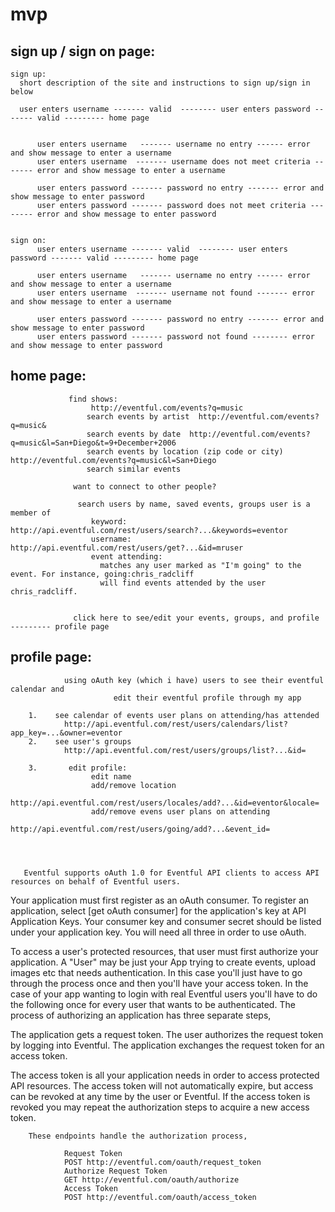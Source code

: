 # mvp

sign up / sign on page:
----------------------

    sign up:
      short description of the site and instructions to sign up/sign in below
     
      user enters username ------- valid  -------- user enters password ------- valid --------- home page
                          
                          
          user enters username   ------- username no entry ------ error and show message to enter a username
          user enters username  ------- username does not meet criteria ------- error and show message to enter a username
                          
          user enters password ------- password no entry ------- error and show message to enter password
          user enters password ------- password does not meet criteria -------- error and show message to enter password
          
          
    sign on: 
          user enters username ------- valid  -------- user enters password ------- valid --------- home page
          
          user enters username   ------- username no entry ------ error and show message to enter a username
          user enters username  ------- username not found ------- error and show message to enter a username
                          
          user enters password ------- password no entry ------- error and show message to enter password
          user enters password ------- password not found -------- error and show message to enter password
          
          
          
          
home page:  
---------
                 find shows:
                      http://eventful.com/events?q=music
                     search events by artist  http://eventful.com/events?q=music&
                     search events by date  http://eventful.com/events?q=music&l=San+Diego&t=9+December+2006
                     search events by location (zip code or city)  http://eventful.com/events?q=music&l=San+Diego
                     search similar events
                     
                  want to connect to other people?
                  
                   search users by name, saved events, groups user is a member of
                      keyword:  http://api.eventful.com/rest/users/search?...&keywords=eventor
                      username: http://api.eventful.com/rest/users/get?...&id=mruser
                      event attending:  
                        matches any user marked as "I'm going" to the event. For instance, going:chris_radcliff 
                        will find events attended by the user chris_radcliff.
                     
                     
                  click here to see/edit your events, groups, and profile --------- profile page
                     
                     
                     
profile page:
-----------         
                using oAuth key (which i have) users to see their eventful calendar and
                           edit their eventful profile through my app 

        1.    see calendar of events user plans on attending/has attended  
                http://api.eventful.com/rest/users/calendars/list?app_key=...&owner=eventor
        2.    see user's groups
                http://api.eventful.com/rest/users/groups/list?...&id=
                  
        3.       edit profile:  
                      edit name
                      add/remove location
                          http://api.eventful.com/rest/users/locales/add?...&id=eventor&locale=
                      add/remove evens user plans on attending 
                           http://api.eventful.com/rest/users/going/add?...&event_id=
                      
                      
          
                   
       Eventful supports oAuth 1.0 for Eventful API clients to access API resources on behalf of Eventful users.
Your application must first register as an oAuth consumer. To register an application, select [get oAuth consumer] for the 
application's key at API Application Keys. Your consumer key and consumer secret should be listed under your application 
key. You will need all three in order to use oAuth.

To access a user's protected resources, that user must first authorize your application. A "User" may be just your App 
trying to create events, upload images etc that needs authentication. In this case you'll just have to go through the 
process once and then you'll have your access token. In the case of your app wanting to login with real Eventful users 
you'll have to do the following once for every user that wants to be authenticated. The process of authorizing an 
application has three separate steps,

The application gets a request token.
The user authorizes the request token by logging into Eventful.
The application exchanges the request token for an access token.

The access token is all your application needs in order to access protected API resources. The access token will 
not automatically expire, but access can be revoked at any time by the user or Eventful. If the access token is 
revoked you may repeat the authorization steps to acquire a new access token.

        These endpoints handle the authorization process,

                Request Token
                POST http://eventful.com/oauth/request_token
                Authorize Request Token
                GET http://eventful.com/oauth/authorize
                Access Token
                POST http://eventful.com/oauth/access_token
                   
                   
                   
                

    
